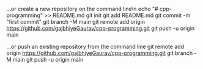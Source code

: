 …or create a new repository on the command line\n
echo "# cpp-programming" >> README.md
git init
git add README.md
git commit -m "first commit"
git branch -M main
git remote add origin https://github.com/gajbhiyeGaurav/cpp-programming.git
git push -u origin main



…or push an existing repository from the command line
git remote add origin https://github.com/gajbhiyeGaurav/cpp-programming.git
git branch -M main
git push -u origin main
